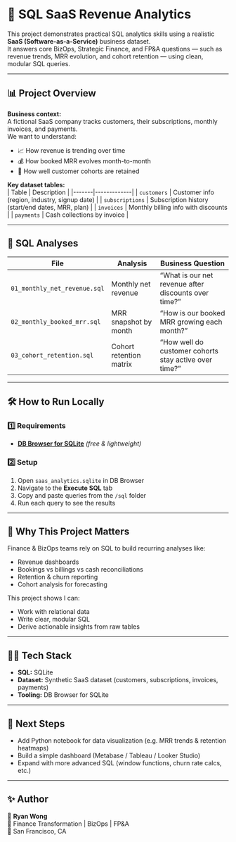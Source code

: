 # 💼 SQL SaaS Revenue Analytics

This project demonstrates practical SQL analytics skills using a realistic **SaaS (Software-as-a-Service)** business dataset.  
It answers core BizOps, Strategic Finance, and FP&A questions — such as revenue trends, MRR evolution, and cohort retention — using clean, modular SQL queries.

---

## 📊 Project Overview

**Business context:**  
A fictional SaaS company tracks customers, their subscriptions, monthly invoices, and payments.  
We want to understand:
- 📈 How revenue is trending over time  
- 💰 How booked MRR evolves month-to-month  
- 🧍 How well customer cohorts are retained

**Key dataset tables:**  
| Table | Description |
|-------|-------------|
| `customers` | Customer info (region, industry, signup date) |
| `subscriptions` | Subscription history (start/end dates, MRR, plan) |
| `invoices` | Monthly billing info with discounts |
| `payments` | Cash collections by invoice |

---

## 🧮 SQL Analyses

| File | Analysis | Business Question |
|------|---------|---------------------|
| `01_monthly_net_revenue.sql` | Monthly net revenue | “What is our net revenue after discounts over time?” |
| `02_monthly_booked_mrr.sql` | MRR snapshot by month | “How is our booked MRR growing each month?” |
| `03_cohort_retention.sql` | Cohort retention matrix | “How well do customer cohorts stay active over time?” |

---

## 🛠 How to Run Locally

### 1️⃣ Requirements
- [**DB Browser for SQLite**](https://sqlitebrowser.org/) *(free & lightweight)*

### 2️⃣ Setup
1. Open `saas_analytics.sqlite` in DB Browser  
2. Navigate to the **Execute SQL** tab  
3. Copy and paste queries from the `/sql` folder  
4. Run each query to see the results

---

## 🧠 Why This Project Matters

Finance & BizOps teams rely on SQL to build recurring analyses like:
- Revenue dashboards  
- Bookings vs billings vs cash reconciliations  
- Retention & churn reporting  
- Cohort analysis for forecasting

This project shows I can:
- Work with relational data  
- Write clear, modular SQL  
- Derive actionable insights from raw tables

---

## 🧑‍💻 Tech Stack

- **SQL:** SQLite  
- **Dataset:** Synthetic SaaS dataset (customers, subscriptions, invoices, payments)  
- **Tooling:** DB Browser for SQLite

---

## 🚀 Next Steps

- Add Python notebook for data visualization (e.g. MRR trends & retention heatmaps)  
- Build a simple dashboard (Metabase / Tableau / Looker Studio)  
- Expand with more advanced SQL (window functions, churn rate calcs, etc.)

---

## ✨ Author

👋 **Ryan Wong**  
💼 Finance Transformation | BizOps | FP&A  
📍 San Francisco, CA
